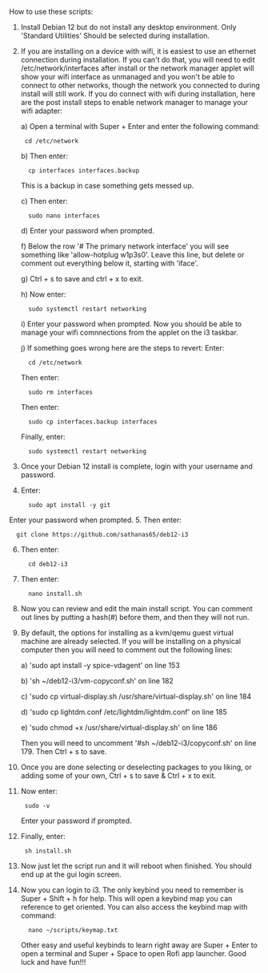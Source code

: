 How to use these scripts:

1. Install Debian 12 but do not install any desktop environment. Only 'Standard Utilities' Should be selected during installation.
2. If you are installing on a device with wifi, it is easiest to use an ethernet connection during installation. 
   If you can't do that, you will need to edit /etc/network/interfaces after install or the network manager applet will show your
   wifi interface as unmanaged and you won't be able to connect to other networks, though the network you connected to during install
   will still work. If you do connect with wifi during installation, here are the post install steps to enable network manager to manage
   your wifi adapter:
   
     a) Open a terminal with Super + Enter and enter the following command:
   
        cd /etc/network
   
     b) Then enter:
   
         cp interfaces interfaces.backup
      This is a backup in case something gets messed up.
   
     c) Then enter:

         sudo nano interfaces
   
     d) Enter your password when prompted.
   
     f) Below the row '# The primary network interface' you will see something like 'allow-hotplug w1p3s0'. Leave this line, but delete
        or comment out everything below it, starting with 'iface'.
   
     g) Ctrl + s to save and ctrl + x to exit.
   
     h) Now enter:

         sudo systemctl restart networking
   
     i) Enter your password when prompted. Now you should be able to manage your wifi comnnections from the applet on the i3 taskbar.
   
     j) If something goes wrong here are the steps to revert:
   Enter:
   
         cd /etc/network
   Then enter:

         sudo rm interfaces
   
   Then enter:

         sudo cp interfaces.backup interfaces
   Finally, enter:
   
         sudo systemctl restart networking
   
3. Once your Debian 12 install is complete, login with your username and password.
4. Enter:

         sudo apt install -y git
 Enter your password when prompted. 
5. Then enter:

      git clone https://github.com/sathanas65/deb12-i3
6. Then enter:

         cd deb12-i3
7. Then enter:

         nano install.sh
8. Now you can review and edit the main install script. You can comment out lines by putting a hash(#) before them, and then they will not run.
9. By default, the options for installing as a kvm/qemu guest virtual machine are already selected. If you will be installing on a physical computer
    then you will need to comment out the following lines:
    
    a) 'sudo apt install -y spice-vdagent' on line 153
    
    b) 'sh ~/deb12-i3/vm-copyconf.sh' on line 182
    
    c) 'sudo cp virtual-display.sh /usr/share/virtual-display.sh' on line 184
    
    d) 'sudo cp lightdm.conf /etc/lightdm/lightdm.conf' on line 185
    
    e) 'sudo chmod +x /usr/share/virtual-display.sh' on line 186
    
    Then you will need to uncomment '#sh ~/deb12-i3/copyconf.sh' on line 179. Then Ctrl + s to save.
    
10. Once you are done selecting or deselecting packages to you liking, or adding some of your own, Ctrl + s to save & Ctrl + x to exit.
11. Now enter:

         sudo -v
    Enter your password if prompted.
12. Finally, enter:

         sh install.sh
13. Now just let the script run and it will reboot when finished. You should end up at the gui login screen.
14. Now you can login to i3. The only keybind you need to remember is Super + Shift + h for help. This will open a keybind map you can reference to
    get oriented. You can also access the keybind map with command:

          nano ~/scripts/keymap.txt

    Other easy and useful keybinds to learn right away are Super + Enter to open a terminal and Super + Space to open Rofi app launcher.
    Good luck and have fun!!!
